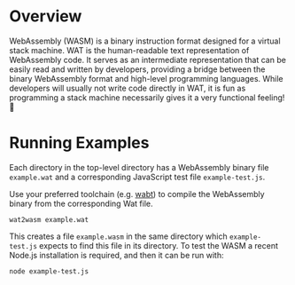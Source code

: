 # Overview
WebAssembly (WASM) is a binary instruction
format designed for a virtual stack machine. WAT is 
the human-readable text representation of WebAssembly 
code. It serves as an intermediate representation
that can be easily read and written by developers, 
providing a bridge between the binary WebAssembly 
format and high-level programming languages. 
While developers will usually not write code 
directly in WAT, it is fun as programming
a stack machine necessarily gives it a very 
functional feeling! 🤠

# Running Examples
Each directory in the top-level directory has a 
WebAssembly binary file `example.wat` and a 
corresponding JavaScript test file `example-test.js`.

Use your preferred toolchain (e.g. 
[wabt](https://github.com/WebAssembly/wabt)) 
to compile the WebAssembly binary from the 
corresponding Wat file.

```
wat2wasm example.wat
```

This creates a file `example.wasm` in the same 
directory which `example-test.js` expects to find this
file in its directory. To test the WASM a recent Node.js
installation is required, and then it can be run with:

```
node example-test.js  
```
